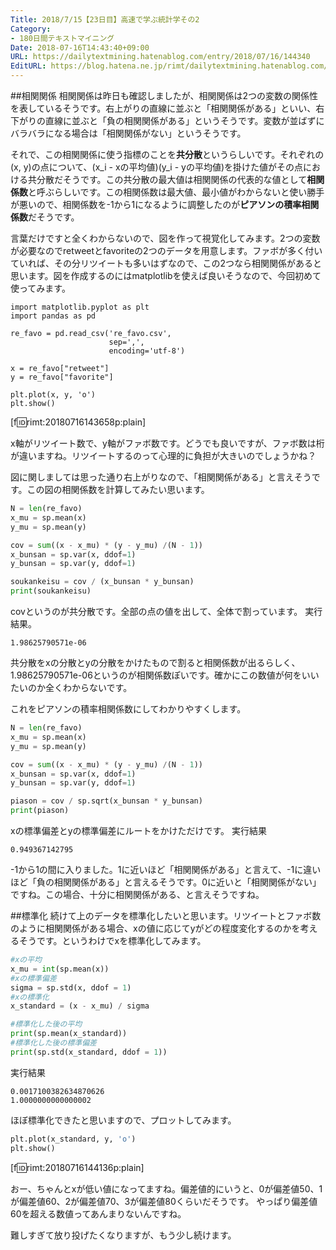 ```yaml
---
Title: 2018/7/15【23日目】高速で学ぶ統計学その2
Category:
- 180日間テキストマイニング
Date: 2018-07-16T14:43:40+09:00
URL: https://dailytextmining.hatenablog.com/entry/2018/07/16/144340
EditURL: https://blog.hatena.ne.jp/rimt/dailytextmining.hatenablog.com/atom/entry/10257846132601657741
---
```


##相関関係
相関関係は昨日も確認しましたが、相関関係は2つの変数の関係性を表しているそうです。右上がりの直線に並ぶと「相関関係がある」といい、右下がりの直線に並ぶと「負の相関関係がある」というそうです。変数が並ばずにバラバラになる場合は「相関関係がない」というそうです。

それで、この相関関係に使う指標のことを<b>共分散</b>というらしいです。それぞれの(x, y)の点について、(x_i - xの平均値)(y_i - yの平均値)を掛けた値がその点における共分散だそうです。この共分散の最大値は相関関係の代表的な値として<b>相関係数</b>と呼ぶらしいです。この相関係数は最大値、最小値がわからないと使い勝手が悪いので、相関係数を-1から1になるように調整したのが<b>ピアソンの積率相関係数</b>だそうです。

言葉だけですと全くわからないので、図を作って視覚化してみます。2つの変数が必要なのでretweetとfavoriteの2つのデータを用意します。ファボが多く付いていれば、その分リツイートも多いはずなので、この2つなら相関関係があると思います。図を作成するのにはmatplotlibを使えば良いそうなので、今回初めて使ってみます。

```
import matplotlib.pyplot as plt
import pandas as pd

re_favo = pd.read_csv('re_favo.csv',
                      sep=',',
                      encoding='utf-8')

x = re_favo["retweet"]
y = re_favo["favorite"]

plt.plot(x, y, 'o')
plt.show()
```
[f:id:rimt:20180716143658p:plain]

x軸がリツイート数で、y軸がファボ数です。どうでも良いですが、ファボ数は桁が違いますね。リツイートするのって心理的に負担が大きいのでしょうかね？ 

図に関しましては思った通り右上がりなので、「相関関係がある」と言えそうです。この図の相関係数を計算してみたい思います。

```python
N = len(re_favo)
x_mu = sp.mean(x)
y_mu = sp.mean(y)

cov = sum((x - x_mu) * (y - y_mu) /(N - 1))
x_bunsan = sp.var(x, ddof=1)
y_bunsan = sp.var(y, ddof=1)

soukankeisu = cov / (x_bunsan * y_bunsan)
print(soukankeisu)
```
covというのが共分散です。全部の点の値を出して、全体で割っています。
実行結果。

```
1.98625790571e-06
```

共分散をxの分散とyの分散をかけたもので割ると相関係数が出るらしく、1.98625790571e-06というのが相関係数ぽいです。確かにこの数値が何をいいたいのか全くわからないです。

これをピアソンの積率相関係数にしてわかりやすくします。
```python
N = len(re_favo)
x_mu = sp.mean(x)
y_mu = sp.mean(y)

cov = sum((x - x_mu) * (y - y_mu) /(N - 1))
x_bunsan = sp.var(x, ddof=1)
y_bunsan = sp.var(y, ddof=1)

piason = cov / sp.sqrt(x_bunsan * y_bunsan)
print(piason)
```
xの標準偏差とyの標準偏差にルートをかけただけです。
実行結果
```
0.949367142795
```
-1から1の間に入りました。1に近いほど「相関関係がある」と言えて、-1に違いほど「負の相関関係がある」と言えるそうです。0に近いと「相関関係がない」ですね。この場合、十分に相関関係がある、と言えそうですね。

##標準化
続けて上のデータを標準化したいと思います。リツイートとファボ数のように相関関係がある場合、xの値に応じてyがどの程度変化するのかを考えるそうです。というわけでxを標準化してみます。

```python
#xの平均
x_mu = int(sp.mean(x))
#xの標準偏差
sigma = sp.std(x, ddof = 1)
#xの標準化
x_standard = (x - x_mu) / sigma

#標準化した後の平均
print(sp.mean(x_standard))
#標準化した後の標準偏差
print(sp.std(x_standard, ddof = 1))
```
実行結果
```
0.0017100382634870626
1.0000000000000002
```
ほぼ標準化できたと思いますので、プロットしてみます。
```python
plt.plot(x_standard, y, 'o')
plt.show()
```
[f:id:rimt:20180716144136p:plain]

おー、ちゃんとxが低い値になってますね。偏差値的にいうと、0が偏差値50、1が偏差値60、2が偏差値70、3が偏差値80くらいだそうです。
やっぱり偏差値60を超える数値ってあんまりないんですね。

難しすぎて放り投げたくなりますが、もう少し続けます。

